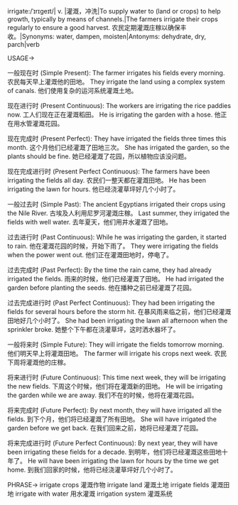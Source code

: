 irrigate:/ˈɪrɪɡeɪt/| v. |灌溉，冲洗|To supply water to (land or crops) to help growth, typically by means of channels.|The farmers irrigate their crops regularly to ensure a good harvest. 农民定期灌溉庄稼以确保丰收。|Synonyms: water, dampen, moisten|Antonyms: dehydrate, dry, parch|verb

USAGE->

一般现在时 (Simple Present):
The farmer irrigates his fields every morning.  农民每天早上灌溉他的田地。
They irrigate the land using a complex system of canals.  他们使用复杂的运河系统灌溉土地。

现在进行时 (Present Continuous):
The workers are irrigating the rice paddies now. 工人们现在正在灌溉稻田。
He is irrigating the garden with a hose. 他正在用水管灌溉花园。

现在完成时 (Present Perfect):
They have irrigated the fields three times this month.  这个月他们已经灌溉了田地三次。
She has irrigated the garden, so the plants should be fine. 她已经灌溉了花园，所以植物应该没问题。

现在完成进行时 (Present Perfect Continuous):
The farmers have been irrigating the fields all day. 农民们一整天都在灌溉田地。
He has been irrigating the lawn for hours. 他已经浇灌草坪好几个小时了。

一般过去时 (Simple Past):
The ancient Egyptians irrigated their crops using the Nile River. 古埃及人利用尼罗河灌溉庄稼。
Last summer, they irrigated the fields with well water. 去年夏天，他们用井水灌溉了田地。


过去进行时 (Past Continuous):
While he was irrigating the garden, it started to rain. 他在灌溉花园的时候，开始下雨了。
They were irrigating the fields when the power went out.  他们正在灌溉田地时，停电了。


过去完成时 (Past Perfect):
By the time the rain came, they had already irrigated the fields.  雨来的时候，他们已经灌溉了田地。
He had irrigated the garden before planting the seeds. 他在播种之前已经灌溉了花园。

过去完成进行时 (Past Perfect Continuous):
They had been irrigating the fields for several hours before the storm hit.  在暴风雨来临之前，他们已经灌溉田地好几个小时了。
She had been irrigating the lawn all afternoon when the sprinkler broke.  她整个下午都在浇灌草坪，这时洒水器坏了。


一般将来时 (Simple Future):
They will irrigate the fields tomorrow morning. 他们明天早上将灌溉田地。
The farmer will irrigate his crops next week.  农民下周将灌溉他的庄稼。


将来进行时 (Future Continuous):
This time next week, they will be irrigating the new fields. 下周这个时候，他们将在灌溉新的田地。
He will be irrigating the garden while we are away. 我们不在的时候，他将在灌溉花园。


将来完成时 (Future Perfect):
By next month, they will have irrigated all the fields. 到下个月，他们将已经灌溉了所有田地。
She will have irrigated the garden before we get back.  在我们回来之前，她将已经灌溉了花园。

将来完成进行时 (Future Perfect Continuous):
By next year, they will have been irrigating these fields for a decade. 到明年，他们将已经灌溉这些田地十年了。
He will have been irrigating the lawn for hours by the time we get home.  到我们回家的时候，他将已经浇灌草坪好几个小时了。

PHRASE->
irrigate crops 灌溉作物
irrigate land 灌溉土地
irrigate fields 灌溉田地
irrigate with water 用水灌溉
irrigation system 灌溉系统
